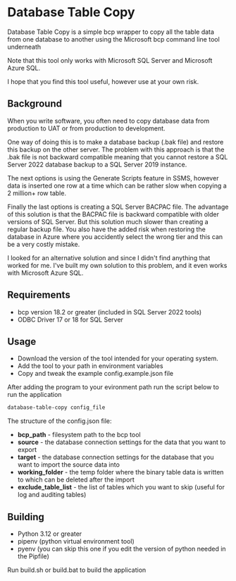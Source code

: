 # Database Table Copy

Database Table Copy is a simple bcp wrapper to copy all the table data from one database
to another using the Microsoft bcp command line tool underneath

Note that this tool only works with Microsoft SQL Server and Microsoft Azure SQL.

I hope that you find this tool useful, however use at your own risk.

## Background

When you write software, you often need to copy database data from production to UAT or from production to development.

One way of doing this is to make a database backup (.bak file) and restore this backup on the other server. The problem
with this approach is that the .bak file is not backward compatible meaning that you cannot restore a SQL Server 2022
database backup to a SQL Server 2019 instance.

The next options is using the Generate Scripts feature in SSMS, however data is inserted one row at a time which can be 
rather slow when copying a 2 million+ row table.

Finally the last options is creating a SQL Server BACPAC file. The advantage of this solution is that the BACPAC file 
is backward compatible with older versions of SQL Server. But this solution much slower than creating a regular backup 
file. You also have the added risk when restoring the database in Azure where you accidently select the wrong tier and 
this can be a very costly mistake. 

I looked for an alternative solution and since I didn't find anything that worked for me. I've built my own solution to this
problem, and it even works with Microsoft Azure SQL.

## Requirements

* bcp version 18.2 or greater (included in SQL Server 2022 tools)
* ODBC Driver 17 or 18 for SQL Server

## Usage

* Download the version of the tool intended for your operating system.
* Add the tool to your path in environment variables
* Copy and tweak the example config.example.json file

After adding the program to your evironment path run the script below to run the application 

```bash
database-table-copy config_file
```

The structure of the config.json file:

* **bcp_path** - filesystem path to the bcp tool
* **source** - the database connection settings for the data that you want to export
* **target** - the database connection settings for the database that you want to import the source data into
* **working_folder** - the temp folder where the binary table data is written to which can be deleted after the import
* **exclude_table_list** - the list of tables which you want to skip (useful for log and auditing tables)

## Building

* Python 3.12 or greater
* pipenv (python virtual environment tool)
* pyenv (you can skip this one if you edit the version of python needed in the Pipfile)

Run build.sh or build.bat to build the application


